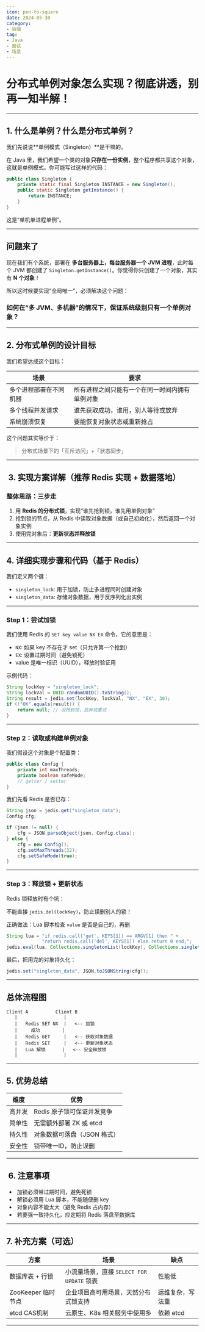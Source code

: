 ```yaml
---
icon: pen-to-square
date: 2024-05-30
category:
- 后端
tag:
- Java
- 面试
- 场景
---
```


#  分布式单例对象怎么实现？彻底讲透，别再一知半解！

---

## 1. 什么是单例？什么是分布式单例？

我们先说说\*\*单例模式（Singleton）\*\*是干嘛的。

 在 Java 里，我们希望一个类的对象**只存在一份实例**，整个程序都共享这个对象，这就是单例模式。你可能写过这样的代码：

```java
public class Singleton {
    private static final Singleton INSTANCE = new Singleton();
    public static Singleton getInstance() {
        return INSTANCE;
    }
}
```

这是“单机单进程单例”。

---

## 问题来了

现在我们有个系统，部署在 **多台服务器上，每台服务器一个 JVM 进程**，此时每个 JVM 都创建了 `Singleton.getInstance()`。你觉得你只创建了一个对象，其实有 **N 个对象**！

所以这时候要实现“全局唯一”，必须解决这个问题：

### 如何在“多 JVM、多机器”的情况下，保证系统级别只有一个单例对象？

---

## 2. 分布式单例的设计目标

我们希望达成这个目标：

| 场景          | 要求                      |
| ----------- | ----------------------- |
| 多个进程部署在不同机器 | 所有进程之间只能有一个在同一时间内拥有单例对象 |
| 多个线程并发请求    | 谁先获取成功，谁用，别人等待或放弃       |
| 系统崩溃恢复      | 要能恢复对象状态或重新抢占           |

这个问题其实等价于：

> 分布式场景下的「互斥访问」+「状态同步」

---

## ️ 3. 实现方案详解（推荐 Redis 实现 + 数据落地）

### 整体思路：三步走

1. 用 **Redis 的分布式锁**，实现“谁先抢到锁，谁先用单例对象”
2. 抢到锁的节点，从 Redis 中读取对象数据（或自己初始化），然后返回一个对象实例
3. 使用完对象后：**更新状态并释放锁**

---

## 4. 详细实现步骤和代码（基于 Redis）

我们定义两个键：

* `singleton_lock`: 用于加锁，防止多进程同时创建对象
* `singleton_data`: 存储对象数据，用于反序列化出实例

---

### Step 1：尝试加锁

我们使用 Redis 的 `SET key value NX EX` 命令，它的意思是：

* `NX`: 如果 key 不存在才 set（只允许第一个抢到）
* `EX`: 设置过期时间（避免锁死）
* value 是唯一标识（UUID），释放时验证用

示例代码：

```java
String lockKey = "singleton_lock";
String lockVal = UUID.randomUUID().toString();
String result = jedis.set(lockKey, lockVal, "NX", "EX", 30);
if (!"OK".equals(result)) {
    return null; // 没抢到锁，放弃或重试
}
```

---

### Step 2：读取或构建单例对象

我们假设这个对象是个配置类：

```java
public class Config {
    private int maxThreads;
    private boolean safeMode;
    // getter / setter
}
```

我们先看 Redis 是否已存：

```java
String json = jedis.get("singleton_data");
Config cfg;

if (json != null) {
    cfg = JSON.parseObject(json, Config.class);
} else {
    cfg = new Config();
    cfg.setMaxThreads(32);
    cfg.setSafeMode(true);
}
```

---

### Step 3：释放锁 + 更新状态

Redis 锁释放时有个坑：

 不能直接 `jedis.del(lockKey)`，防止误删别人的锁！

正确做法：Lua 脚本检查 `value` 是否是自己的，再删

```java
String lua = "if redis.call('get', KEYS[1]) == ARGV[1] then " +
             "return redis.call('del', KEYS[1]) else return 0 end;";
jedis.eval(lua, Collections.singletonList(lockKey), Collections.singletonList(lockVal));
```

最后，把用完的对象持久化：

```java
jedis.set("singleton_data", JSON.toJSONString(cfg));
```

---

## 总体流程图

```
Client A          Client B
   |                 |
   |   Redis SET NX  |   <-- 加锁
   |     成功        |
   |   Redis GET     |   <-- 获取对象数据
   |   Redis SET     |   <-- 更新对象状态
   |   Lua 解锁      |   <-- 安全释放锁
   |                 |
```

---

## 5. 优势总结

| 维度  | 优势               |
| --- | ---------------- |
| 高并发 | Redis 原子锁可保证并发竞争 |
| 简单性 | 无需额外部署 ZK 或 etcd |
| 持久性 | 对象数据可落盘（JSON 格式） |
| 安全性 | 锁带唯一ID，防止误删      |

---

## ️ 6. 注意事项

* ️ 加锁必须带过期时间，避免死锁
* ️ 解锁必须用 Lua 脚本，不能随便删 key
* ️ 对象内容不能太大（避免 Redis 占内存）
* ️ 若要强一致持久化，应定期将 Redis 落盘至数据库

---

## 7. 补充方案（可选）

| 方案             | 场景                              | 缺点       |
| -------------- | ------------------------------- | -------- |
| 数据库表 + 行锁      | 小流量场景，直接 `SELECT FOR UPDATE` 锁表 | 性能低      |
| ZooKeeper 临时节点 | 企业项目高可用场景，天然分布式锁支持              | 运维复杂，写法重 |
| etcd CAS机制     | 云原生、K8s 相关服务中使用多                | 依赖 etcd  |

---

